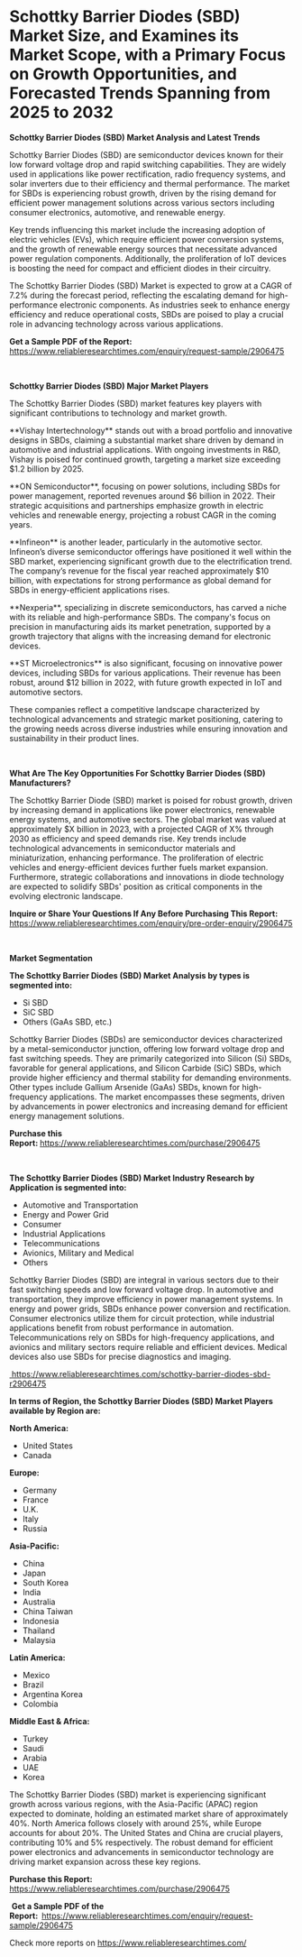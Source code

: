 <p><h1>Schottky Barrier Diodes (SBD) Market Size, and Examines its Market Scope, with a Primary Focus on Growth Opportunities, and Forecasted Trends Spanning from 2025 to 2032</h1></p><p><strong>Schottky Barrier Diodes (SBD) Market Analysis and Latest Trends</strong></p>
<p><p>Schottky Barrier Diodes (SBD) are semiconductor devices known for their low forward voltage drop and rapid switching capabilities. They are widely used in applications like power rectification, radio frequency systems, and solar inverters due to their efficiency and thermal performance. The market for SBDs is experiencing robust growth, driven by the rising demand for efficient power management solutions across various sectors including consumer electronics, automotive, and renewable energy.</p><p>Key trends influencing this market include the increasing adoption of electric vehicles (EVs), which require efficient power conversion systems, and the growth of renewable energy sources that necessitate advanced power regulation components. Additionally, the proliferation of IoT devices is boosting the need for compact and efficient diodes in their circuitry. </p><p>The Schottky Barrier Diodes (SBD) Market is expected to grow at a CAGR of 7.2% during the forecast period, reflecting the escalating demand for high-performance electronic components. As industries seek to enhance energy efficiency and reduce operational costs, SBDs are poised to play a crucial role in advancing technology across various applications.</p></p>
<p><strong>Get a Sample PDF of the Report:&nbsp;</strong> <a href="https://www.reliableresearchtimes.com/enquiry/request-sample/2906475?utm_campaign=3040&utm_medium=2&utm_source=Github&utm_content=ia&utm_term=12032025&utm_id=schottky-barrier-diodes-sbd">https://www.reliableresearchtimes.com/enquiry/request-sample/2906475</a></p>
<p>&nbsp;</p>
<p><strong>Schottky Barrier Diodes (SBD) Major Market Players</strong></p>
<p><p>The Schottky Barrier Diodes (SBD) market features key players with significant contributions to technology and market growth. </p><p>**Vishay Intertechnology** stands out with a broad portfolio and innovative designs in SBDs, claiming a substantial market share driven by demand in automotive and industrial applications. With ongoing investments in R&D, Vishay is poised for continued growth, targeting a market size exceeding $1.2 billion by 2025.</p><p>**ON Semiconductor**, focusing on power solutions, including SBDs for power management, reported revenues around $6 billion in 2022. Their strategic acquisitions and partnerships emphasize growth in electric vehicles and renewable energy, projecting a robust CAGR in the coming years.</p><p>**Infineon** is another leader, particularly in the automotive sector. Infineon’s diverse semiconductor offerings have positioned it well within the SBD market, experiencing significant growth due to the electrification trend. The company’s revenue for the fiscal year reached approximately $10 billion, with expectations for strong performance as global demand for SBDs in energy-efficient applications rises.</p><p>**Nexperia**, specializing in discrete semiconductors, has carved a niche with its reliable and high-performance SBDs. The company's focus on precision in manufacturing aids its market penetration, supported by a growth trajectory that aligns with the increasing demand for electronic devices.</p><p>**ST Microelectronics** is also significant, focusing on innovative power devices, including SBDs for various applications. Their revenue has been robust, around $12 billion in 2022, with future growth expected in IoT and automotive sectors.</p><p>These companies reflect a competitive landscape characterized by technological advancements and strategic market positioning, catering to the growing needs across diverse industries while ensuring innovation and sustainability in their product lines.</p></p>
<p>&nbsp;</p>
<p><strong>What Are The Key Opportunities For Schottky Barrier Diodes (SBD) Manufacturers?</strong></p>
<p><p>The Schottky Barrier Diode (SBD) market is poised for robust growth, driven by increasing demand in applications like power electronics, renewable energy systems, and automotive sectors. The global market was valued at approximately $X billion in 2023, with a projected CAGR of X% through 2030 as efficiency and speed demands rise. Key trends include technological advancements in semiconductor materials and miniaturization, enhancing performance. The proliferation of electric vehicles and energy-efficient devices further fuels market expansion. Furthermore, strategic collaborations and innovations in diode technology are expected to solidify SBDs' position as critical components in the evolving electronic landscape.</p></p>
<p><strong>Inquire or Share Your Questions If Any Before Purchasing This Report:</strong> <a href="https://www.reliableresearchtimes.com/enquiry/pre-order-enquiry/2906475?utm_campaign=3040&utm_medium=2&utm_source=Github&utm_content=ia&utm_term=12032025&utm_id=schottky-barrier-diodes-sbd">https://www.reliableresearchtimes.com/enquiry/pre-order-enquiry/2906475</a></p>
<p>&nbsp;</p>
<p><strong>Market Segmentation</strong></p>
<p><strong>The Schottky Barrier Diodes (SBD) Market Analysis by types is segmented into:</strong></p>
<p><ul><li>Si SBD</li><li>SiC SBD</li><li>Others (GaAs SBD, etc.)</li></ul></p>
<p><p>Schottky Barrier Diodes (SBDs) are semiconductor devices characterized by a metal-semiconductor junction, offering low forward voltage drop and fast switching speeds. They are primarily categorized into Silicon (Si) SBDs, favorable for general applications, and Silicon Carbide (SiC) SBDs, which provide higher efficiency and thermal stability for demanding environments. Other types include Gallium Arsenide (GaAs) SBDs, known for high-frequency applications. The market encompasses these segments, driven by advancements in power electronics and increasing demand for efficient energy management solutions.</p></p>
<p><strong>Purchase this Report:&nbsp;</strong><a href="https://www.reliableresearchtimes.com/purchase/2906475?utm_campaign=3040&utm_medium=2&utm_source=Github&utm_content=ia&utm_term=12032025&utm_id=schottky-barrier-diodes-sbd">https://www.reliableresearchtimes.com/purchase/2906475</a></p>
<p>&nbsp;</p>
<p><strong>The Schottky Barrier Diodes (SBD) Market Industry Research by Application is segmented into:</strong></p>
<p><ul><li>Automotive and Transportation</li><li>Energy and Power Grid</li><li>Consumer</li><li>Industrial Applications</li><li>Telecommunications</li><li>Avionics, Military and Medical</li><li>Others</li></ul></p>
<p><p>Schottky Barrier Diodes (SBD) are integral in various sectors due to their fast switching speeds and low forward voltage drop. In automotive and transportation, they improve efficiency in power management systems. In energy and power grids, SBDs enhance power conversion and rectification. Consumer electronics utilize them for circuit protection, while industrial applications benefit from robust performance in automation. Telecommunications rely on SBDs for high-frequency applications, and avionics and military sectors require reliable and efficient devices. Medical devices also use SBDs for precise diagnostics and imaging.</p></p>
<p><a href="https://www.reliableresearchtimes.com/schottky-barrier-diodes-sbd-r2906475?utm_campaign=3040&utm_medium=2&utm_source=Github&utm_content=ia&utm_term=12032025&utm_id=schottky-barrier-diodes-sbd">&nbsp;https://www.reliableresearchtimes.com/schottky-barrier-diodes-sbd-r2906475</a></p>
<p><strong>In terms of Region, the Schottky Barrier Diodes (SBD) Market Players available by Region are:</strong></p>
<p>
    <p> <strong> North America: </strong>
        <ul>
            <li>United States</li>
            <li>Canada</li>
        </ul>
        </p> 
    <p> <strong> Europe: </strong>
        <ul>
            <li>Germany</li>
            <li>France</li>
            <li>U.K.</li>
            <li>Italy</li>
            <li>Russia</li>
        </ul>
        </p> 
    <p> <strong> Asia-Pacific: </strong>
        <ul>
            <li>China</li>
            <li>Japan</li>
            <li>South Korea</li>
            <li>India</li>
            <li>Australia</li>
            <li>China Taiwan</li>
            <li>Indonesia</li>
            <li>Thailand</li>
            <li>Malaysia</li>
        </ul>
        </p> 
    <p> <strong> Latin America: </strong>
        <ul>
            <li>Mexico</li>
            <li>Brazil</li>
            <li>Argentina Korea</li>
            <li>Colombia</li>
        </ul>
        </p> 
    <p> <strong> Middle East & Africa: </strong>
        <ul>
            <li>Turkey</li>
            <li>Saudi</li>
            <li>Arabia</li>
            <li>UAE</li>
            <li>Korea</li>
        </ul>
    </p>
    </p>
<p><p>The Schottky Barrier Diodes (SBD) market is experiencing significant growth across various regions, with the Asia-Pacific (APAC) region expected to dominate, holding an estimated market share of approximately 40%. North America follows closely with around 25%, while Europe accounts for about 20%. The United States and China are crucial players, contributing 10% and 5% respectively. The robust demand for efficient power electronics and advancements in semiconductor technology are driving market expansion across these key regions.</p></p>
<p><strong>Purchase this Report: </strong><a href="https://www.reliableresearchtimes.com/purchase/2906475?utm_campaign=3040&utm_medium=2&utm_source=Github&utm_content=ia&utm_term=12032025&utm_id=schottky-barrier-diodes-sbd">https://www.reliableresearchtimes.com/purchase/2906475</a></p>
<p>&nbsp;<strong>Get a Sample PDF of the Report:&nbsp;&nbsp;</strong><a href="https://www.reliableresearchtimes.com/enquiry/request-sample/2906475?utm_campaign=3040&utm_medium=2&utm_source=Github&utm_content=ia&utm_term=12032025&utm_id=schottky-barrier-diodes-sbd">https://www.reliableresearchtimes.com/enquiry/request-sample/2906475</a></p>
<p><strong></strong></p>
<p>Check more reports on <a href="https://www.reliableresearchtimes.com/?utm_campaign=3040&utm_medium=2&utm_source=Github&utm_content=ia&utm_term=12032025&utm_id=schottky-barrier-diodes-sbd">https://www.reliableresearchtimes.com/</a></p>